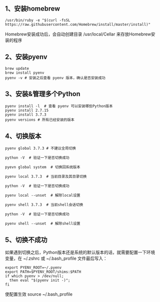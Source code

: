## 1、安装homebrew
```
/usr/bin/ruby -e "$(curl -fsSL https://raw.githubusercontent.com/Homebrew/install/master/install)"
```
Homebrew安装成功后，会自动创建目录 /usr/local/Cellar 来存放Homebrew安装的程序

## 2、安装pyenv
```
brew update
brew install pyenv
pyenv -v # 安装之后查看 pyenv 版本，确认是否安装成功
```

## 3、安装&管理多个Python
```
pyenv install -l  # 查看 pyenv 可以安装哪些Python版本
pyenv install 2.7.15
pyenv install 3.7.3
pyenv versions # 所有已经安装的版本
```

## 4、切换版本
```
pyenv global 3.7.3 # 不建议全局切换

python -V  # 验证一下是否切换成功

pyevn global system  # 切换回系统版本

pyenv local 3.7.3  # 当前目录及其目录切换

python -V  # 验证一下是否切换成功

pyenv local --unset  # 解除local设置

pyenv shell 3.7.3  # 当前shell会话切换

python -V  # 验证一下是否切换成功

pyenv shell --unset  # 解除shell设置
```

## 5、切换不成功
如果遇到切换之后，Python版本还是系统的默认版本的话，就需要配置一下环境变量，在 ~/.zshrc 或 ~/.bash_profile 文件最后写入：
```
export PYENV_ROOT=~/.pyenv
export PATH=$PYENV_ROOT/shims:$PATH
if which pyenv > /dev/null;
  then eval "$(pyenv init -)";
fi
```

使配置生效 
source ~/.bash_profile
